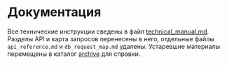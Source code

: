 <!-- Назначение файла: краткий указатель документации. -->

# Документация

Все технические инструкции сведены в файл [technical_manual.md](technical_manual.md).
Разделы API и карта запросов перенесены в него,
отдельные файлы `api_reference.md` и `db_request_map.md` удалены.
Устаревшие материалы перемещены в каталог [archive](archive) для справки.
